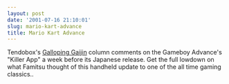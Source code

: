 ```yaml
---
layout: post
date: '2001-07-16 21:10:01'
slug: mario-kart-advance
title: Mario Kart Advance
---
```


Tendobox's [Galloping Gaijin](http://www.tendobox.com/columns/index.cgi?id=151) column comments on the Gameboy Advance's "Killer App" a week before its Japanese release. Get the full lowdown on what Famitsu thought of this handheld update to one of the all time gaming classics..   